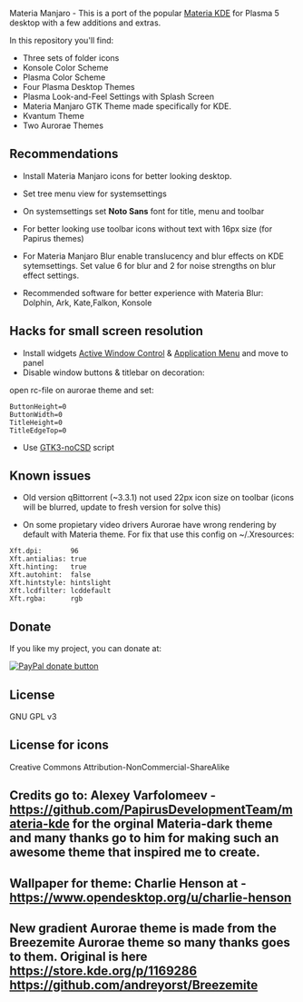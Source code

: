 
Materia Manjaro - This is a port of the popular [Materia KDE](https://github.com/PapirusDevelopmentTeam/materia-kde) for Plasma 5 desktop with a few additions and extras. 

In this repository you'll find:
- Three sets of folder icons
- Konsole Color Scheme
- Plasma Color Scheme
- Four Plasma Desktop Themes
- Plasma Look-and-Feel Settings with Splash Screen
- Materia Manjaro GTK Theme made specifically for KDE.
- Kvantum Theme
- Two Aurorae Themes

## Recommendations

- Install Materia Manjaro icons for better looking desktop.

- Set tree menu view for systemsettings

- On systemsettings set **Noto Sans** font for title, menu and toolbar

- For better looking use toolbar icons without text with 16px size (for Papirus themes)

- For Materia Manjaro Blur enable translucency and blur effects on KDE sytemsettings. Set value 6 for blur and 2 for noise strengths on blur effect settings.

- Recommended software for better experience with Materia Blur: Dolphin, Ark, Kate,Falkon, Konsole

## Hacks for small screen resolution

- Install widgets [Active Window Control](https://github.com/kotelnik/plasma-applet-active-window-control) & [Application Menu](https://cgit.kde.org/plasma-workspace.git/tree/applets/appmenu) and move to panel
- Disable window buttons & titlebar on decoration:

open rc-file on aurorae theme and set:
```
ButtonHeight=0
ButtonWidth=0
TitleHeight=0
TitleEdgeTop=0
```
- Use [GTK3-noCSD](https://github.com/PCMan/gtk3-nocsd) script 

## Known issues

- Old version qBittorrent (~3.3.1) not used 22px icon size on toolbar (icons will be blurred, update to fresh version for solve this)

- On some propietary video drivers Aurorae have wrong rendering by default with Materia theme. For fix that use this config on ~/.Xresources:

```
Xft.dpi:       96
Xft.antialias: true
Xft.hinting:   true
Xft.autohint:  false
Xft.hintstyle: hintslight
Xft.lcdfilter: lcddefault
Xft.rgba:      rgb 
```

## Donate

If you like my project, you can donate at:

<span class="paypal"><a href="https://www.paypal.me/freefreeno" title="Donate to this project using Paypal"><img src="https://www.paypalobjects.com/webstatic/mktg/Logo/pp-logo-100px.png" alt="PayPal donate button" /></a></span>


## License

GNU GPL v3

## License for icons

Creative Commons Attribution-NonCommercial-ShareAlike

## Credits go to: Alexey Varfolomeev - https://github.com/PapirusDevelopmentTeam/materia-kde for the orginal Materia-dark theme and many thanks go to him for making such an awesome theme that inspired me to create.

## Wallpaper for theme: Charlie Henson at - https://www.opendesktop.org/u/charlie-henson


## New gradient Aurorae theme is made from the Breezemite Aurorae theme so many thanks goes to them. Original is here https://store.kde.org/p/1169286                                                            https://github.com/andreyorst/Breezemite

